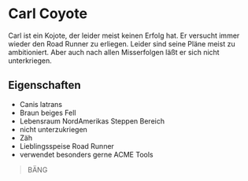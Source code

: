 # Carl Coyote

Carl ist ein Kojote, der leider meist keinen Erfolg hat.
Er versucht immer wieder den Road Runner zu erliegen.
Leider sind seine Pläne meist zu ambitioniert.
Aber auch nach allen Misserfolgen läßt er sich nicht unterkriegen.

## Eigenschaften

* Canis latrans
* Braun beiges Fell
* Lebensraum NordAmerikas Steppen Bereich 
* nicht unterzukriegen
* Zäh
* Lieblingsspeise Road Runner
* verwendet besonders gerne ACME Tools

> BÄNG
